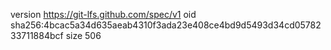 version https://git-lfs.github.com/spec/v1
oid sha256:4bcac5a34d635aeab4310f3ada23e408ce4bd9d5493d34cd0578233711884bcf
size 506
